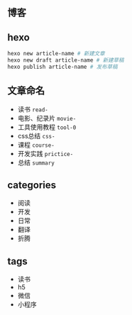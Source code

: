 ## 博客

## hexo
```bash
hexo new article-name # 新建文章
hexo new draft article-name # 新建草稿
hexo publish article-name # 发布草稿
```

## 文章命名
* 读书 `read-`
* 电影、纪录片 `movie-`
* 工具使用教程 `tool-0`
* css总结 `css-`
* 课程 `course-`
* 开发实践 `prictice-`
* 总结 `summary`

## categories
* 阅读
* 开发
* 日常
* 翻译
* 折腾

## tags
* 读书
* h5
* 微信
* 小程序